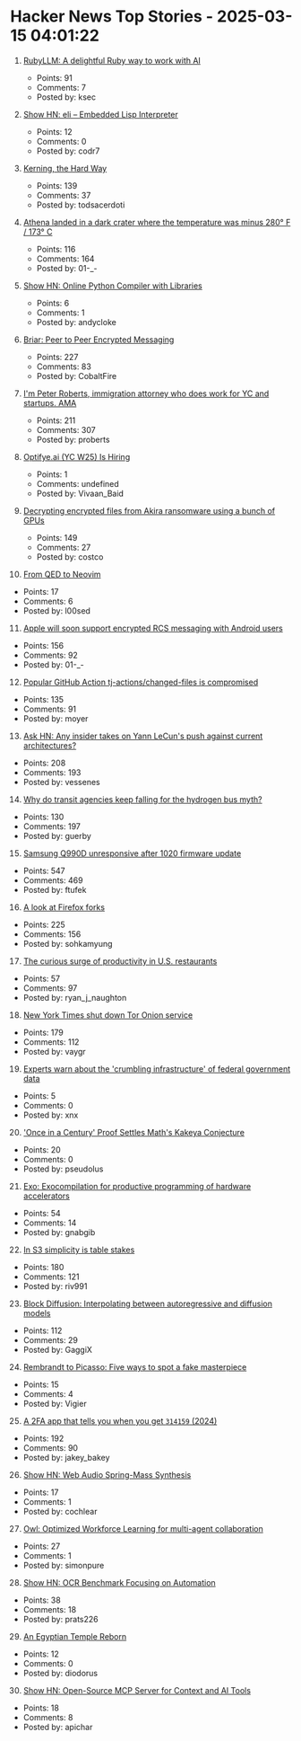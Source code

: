 # Hacker News Top Stories - 2025-03-15 04:01:22

1. [RubyLLM: A delightful Ruby way to work with AI](https://github.com/crmne/ruby_llm)
   - Points: 91
   - Comments: 7
   - Posted by: ksec

2. [Show HN: eli – Embedded Lisp Interpreter](https://github.com/codr7/eli)
   - Points: 12
   - Comments: 0
   - Posted by: codr7

3. [Kerning, the Hard Way](https://home.octetfont.com/blog/kerning-hard.html)
   - Points: 139
   - Comments: 37
   - Posted by: todsacerdoti

4. [Athena landed in a dark crater where the temperature was minus 280° F / 173° C](https://arstechnica.com/space/2025/03/athena-landed-in-a-dark-crater-where-the-temperature-was-minus-280-f/)
   - Points: 116
   - Comments: 164
   - Posted by: 01-_-

5. [Show HN: Online Python Compiler with Libraries](https://cliprun.com/online-python-compiler-with-libraries)
   - Points: 6
   - Comments: 1
   - Posted by: andycloke

6. [Briar: Peer to Peer Encrypted Messaging](https://briarproject.org/how-it-works/)
   - Points: 227
   - Comments: 83
   - Posted by: CobaltFire

7. [I'm Peter Roberts, immigration attorney who does work for YC and startups. AMA](undefined)
   - Points: 211
   - Comments: 307
   - Posted by: proberts

8. [Optifye.ai (YC W25) Is Hiring](https://www.ycombinator.com/companies/optifye-ai/jobs/sDfGXkK-founding-engineer)
   - Points: 1
   - Comments: undefined
   - Posted by: Vivaan_Baid

9. [Decrypting encrypted files from Akira ransomware using a bunch of GPUs](https://tinyhack.com/2025/03/13/decrypting-encrypted-files-from-akira-ransomware-linux-esxi-variant-2024-using-a-bunch-of-gpus/)
   - Points: 149
   - Comments: 27
   - Posted by: costco

10. [From QED to Neovim](https://l-o-o-s-e-d.net/qed-neovim)
   - Points: 17
   - Comments: 6
   - Posted by: l00sed

11. [Apple will soon support encrypted RCS messaging with Android users](https://www.theverge.com/news/629620/apple-iphone-e2ee-encryption-rcs-messaging-android)
   - Points: 156
   - Comments: 92
   - Posted by: 01-_-

12. [Popular GitHub Action tj-actions/changed-files is compromised](https://semgrep.dev/blog/2025/popular-github-action-tj-actionschanged-files-is-compromised/)
   - Points: 135
   - Comments: 91
   - Posted by: moyer

13. [Ask HN: Any insider takes on Yann LeCun's push against current architectures?](undefined)
   - Points: 208
   - Comments: 193
   - Posted by: vessenes

14. [Why do transit agencies keep falling for the hydrogen bus myth?](https://cleantechnica.com/2025/03/13/why-do-transit-agencies-keep-falling-for-the-hydrogen-bus-myth/)
   - Points: 130
   - Comments: 197
   - Posted by: guerby

15. [Samsung Q990D unresponsive after 1020 firmware update](https://us.community.samsung.com/t5/Home-Theater/Samsung-Q990D-unresponsive-after-1020-firmware-update/td-p/3168571)
   - Points: 547
   - Comments: 469
   - Posted by: ftufek

16. [A look at Firefox forks](https://lwn.net/Articles/1012453/)
   - Points: 225
   - Comments: 156
   - Posted by: sohkamyung

17. [The curious surge of productivity in U.S. restaurants](https://bfi.uchicago.edu/working-papers/the-curious-surge-of-productivity-in-u-s-restaurants/)
   - Points: 57
   - Comments: 97
   - Posted by: ryan_j_naughton

18. [New York Times shut down Tor Onion service](https://open.nytimes.com/https-open-nytimes-com-the-new-york-times-as-a-tor-onion-service-e0d0b67b7482)
   - Points: 179
   - Comments: 112
   - Posted by: vaygr

19. [Experts warn about the 'crumbling infrastructure' of federal government data](https://www.npr.org/2025/01/24/nx-s1-5250264/unemployment-rate-cpi-inflation-census-bureau-labor-statistics)
   - Points: 5
   - Comments: 0
   - Posted by: xnx

20. ['Once in a Century' Proof Settles Math's Kakeya Conjecture](https://www.quantamagazine.org/once-in-a-century-proof-settles-maths-kakeya-conjecture-20250314/)
   - Points: 20
   - Comments: 0
   - Posted by: pseudolus

21. [Exo: Exocompilation for productive programming of hardware accelerators](https://github.com/exo-lang/exo)
   - Points: 54
   - Comments: 14
   - Posted by: gnabgib

22. [In S3 simplicity is table stakes](https://www.allthingsdistributed.com/2025/03/in-s3-simplicity-is-table-stakes.html)
   - Points: 180
   - Comments: 121
   - Posted by: riv991

23. [Block Diffusion: Interpolating between autoregressive and diffusion models](https://arxiv.org/abs/2503.09573)
   - Points: 112
   - Comments: 29
   - Posted by: GaggiX

24. [Rembrandt to Picasso: Five ways to spot a fake masterpiece](https://www.bbc.com/culture/article/20250311-rembrandt-to-picasso-five-ways-to-spot-a-fake-masterpiece)
   - Points: 15
   - Comments: 4
   - Posted by: Vigier

25. [A 2FA app that tells you when you get `314159` (2024)](https://blog.jacobstechtavern.com/p/building-a-2fa-app-that-detects-patterns)
   - Points: 192
   - Comments: 90
   - Posted by: jakey_bakey

26. [Show HN: Web Audio Spring-Mass Synthesis](https://blog.cochlea.xyz/string.html)
   - Points: 17
   - Comments: 1
   - Posted by: cochlear

27. [Owl: Optimized Workforce Learning for multi-agent collaboration](https://github.com/camel-ai/owl)
   - Points: 27
   - Comments: 1
   - Posted by: simonpure

28. [Show HN: OCR Benchmark Focusing on Automation](https://nanonets.com/automation-benchmark)
   - Points: 38
   - Comments: 18
   - Posted by: prats226

29. [An Egyptian Temple Reborn](https://archaeology.org/issues/march-april-2025/features/an-egyptian-temple-reborn/)
   - Points: 12
   - Comments: 0
   - Posted by: diodorus

30. [Show HN: Open-Source MCP Server for Context and AI Tools](undefined)
   - Points: 18
   - Comments: 8
   - Posted by: apichar

